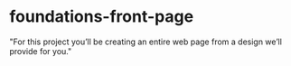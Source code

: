 # foundations-front-page

"For this project you’ll be creating an entire web page from a design we’ll provide for you."